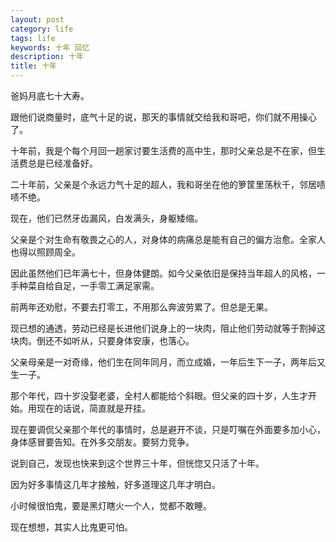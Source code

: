 ```yaml
---
layout: post
category: life
tags: life
keywords: 十年 回忆
description: 十年
title: 十年
---
```


爸妈月底七十大寿。

跟他们说商量时，底气十足的说，那天的事情就交给我和哥吧，你们就不用操心了。

十年前，我是个每个月回一趟家讨要生活费的高中生，那时父亲总是不在家，但生活费总是已经准备好。

二十年前，父亲是个永远力气十足的超人，我和哥坐在他的箩筐里荡秋千，邻居啧啧不绝。

现在，他们已然牙齿漏风，白发满头，身躯矮缩。

父亲是个对生命有敬畏之心的人，对身体的病痛总是能有自己的偏方治愈。全家人也得以照顾周全。

因此虽然他们已年满七十，但身体健朗。如今父亲依旧是保持当年超人的风格，一手种菜自给自足，一手零工满足家需。

前两年还劝慰，不要去打零工，不用那么奔波劳累了。但总是无果。

现已想的通透，劳动已经是长进他们说身上的一块肉，阻止他们劳动就等于割掉这块肉。倒还不如听从，只要身体安康，也落心。

父亲母亲是一对奇缘，他们生在同年同月，而立成婚，一年后生下一子，两年后又生一子。

那个年代，四十岁没娶老婆，全村人都能给个斜眼。但父亲的四十岁，人生才开始。用现在的话说，简直就是开挂。

现在要调侃父亲那个年代的事情时，总是避开不谈，只是叮嘱在外面要多加小心，身体感冒要告知。在外多交朋友。要努力竞争。

说到自己，发现也快来到这个世界三十年，但恍惚又只活了十年。

因为好多事情这几年才接触，好多道理这几年才明白。

小时候很怕鬼，要是黑灯瞎火一个人，觉都不敢睡。

现在想想，其实人比鬼更可怕。


